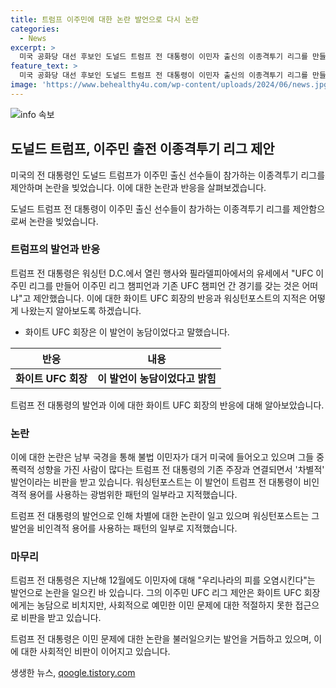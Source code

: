 ```yaml
---
title: 트럼프 이주민에 대한 논란 발언으로 다시 논란
categories:
  - News
excerpt: >
  미국 공화당 대선 후보인 도널드 트럼프 전 대통령이 이민자 출신의 이종격투기 리그를 만들고 싶다는 발언으로 논란을 빚었습니다. 트럼프 전 대통령은 이를 UFC의 회장에게 제안했으며, 이주민은 강인하고 우리나라의 피를 오염시킨다는 발언과 연결돼 비판을 받았습니다. 이에 대한 반응은 현재 농담이었다는 발언과 함께 이뤄지고 있습니다. (150자)
feature_text: >
  미국 공화당 대선 후보인 도널드 트럼프 전 대통령이 이민자 출신의 이종격투기 리그를 만들고 싶다는 발언으로 논란을 빚었습니다. 트럼프 전 대통령은 이를 UFC의 회장에게 제안했으며, 이주민은 강인하고 우리나라의 피를 오염시킨다는 발언과 연결돼 비판을 받았습니다. 이에 대한 반응은 현재 농담이었다는 발언과 함께 이뤄지고 있습니다. (150자)
image: 'https://www.behealthy4u.com/wp-content/uploads/2024/06/news.jpg'
---
```


<p><img src="https://www.behealthy4u.com/wp-content/uploads/2024/06/news.jpg" alt="info 속보" /></p>

<h2 data-ke-size="size26">도널드 트럼프, 이주민 출전 이종격투기 리그 제안</h2>

<p>미국의 전 대통령인 도널드 트럼프가 이주민 출신 선수들이 참가하는 이종격투기 리그를 제안하며 논란을 빚었습니다. 이에 대한 논란과 반응을 살펴보겠습니다.</p>

<p data-ke-size="size16">도널드 트럼프 전 대통령이 이주민 출신 선수들이 참가하는 이종격투기 리그를 제안함으로써 논란을 빚었습니다.</p>

<h3 data-ke-size="size24">트럼프의 발언과 반응</h3>

<p>트럼프 전 대통령은 워싱턴 D.C.에서 열린 행사와 필라델피아에서의 유세에서 "UFC 이주민 리그를 만들어 이주민 리그 챔피언과 기존 UFC 챔피언 간 경기를 갖는 것은 어떠냐"고 제안했습니다. 이에 대한 화이트 UFC 회장의 반응과 워싱턴포스트의 지적은 어떻게 나왔는지 알아보도록 하겠습니다.</p>

<ul>
<li>화이트 UFC 회장은 이 발언이 농담이었다고 말했습니다.</li>
</ul>

<table>
<thead>
<tr>
<th>반응</th>
<th>내용</th>
</tr>
</thead>
<tbody>
<tr>
<td style="text-align: center; height: 17px;"><b>화이트 UFC 회장</b></td>
<td style="text-align: center; height: 17px;"><b>이 발언이 농담이었다고 밝힘</b></td>
</tr>
</tbody>
</table>

<p data-ke-size="size16">트럼프 전 대통령의 발언과 이에 대한 화이트 UFC 회장의 반응에 대해 알아보았습니다.</p>

<h3 data-ke-size="size24">논란</h3>

<p>이에 대한 논란은 남부 국경을 통해 불법 이민자가 대거 미국에 들어오고 있으며 그들 중 폭력적 성향을 가진 사람이 많다는 트럼프 전 대통령의 기존 주장과 연결되면서 '차별적' 발언이라는 비판을 받고 있습니다. 워싱턴포스트는 이 발언이 트럼프 전 대통령이 비인격적 용어를 사용하는 광범위한 패턴의 일부라고 지적했습니다.</p>

<p data-ke-size="size16">트럼프 전 대통령의 발언으로 인해 차별에 대한 논란이 일고 있으며 워싱턴포스트는 그 발언을 비인격적 용어를 사용하는 패턴의 일부로 지적했습니다.</p>

<h3 data-ke-size="size24">마무리</h3>

<p>트럼프 전 대통령은 지난해 12월에도 이민자에 대해 "우리나라의 피를 오염시킨다"는 발언으로 논란을 일으킨 바 있습니다. 그의 이주민 UFC 리그 제안은 화이트 UFC 회장에게는 농담으로 비치지만, 사회적으로 예민한 이민 문제에 대한 적절하지 못한 접근으로 비판을 받고 있습니다.</p>

<p data-ke-size="size16">트럼프 전 대통령은 이민 문제에 대한 논란을 불러일으키는 발언을 거듭하고 있으며, 이에 대한 사회적인 비판이 이어지고 있습니다.</p>
생생한 뉴스, <a href="https://qoogle.tistory.com" rel="dofollow">qoogle.tistory.com</a>



